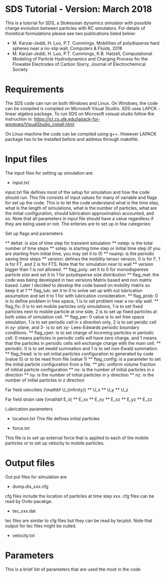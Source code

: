 # SDS Tutorial - Version: March 2018 
This is a tutorial for SDS, a Stokessian dynamics simulator with possible charge evolution between particles with RC simulators. For details of thoretical formulations please see two publications listed below:

- M. Karzar-Jeddi, H. Luo, P.T. Cummings, Mobilities of polydisperse hard spheres near a no-slip wall, Computers & Fluids, 2018
- M. Karzar-Jeddi, H. Luo, P.T. Cummings, K.B. Hatzell, Computational Modeling of Particle Hydrodynamics and Charging Process for the Flowable Electrodes of Carbon Slurry, Journal of Electrochemical Society


# Requirements

The SDS code can run on both Windows and Linux. On Windows, the code can be compiled is compiled on Microsoft Visual Studiio. SDS uses LAPCK - linear algebra package. To run SDS on Microsoft vsisual studio follow the instruction in:
https://icl.cs.utk.edu/lapack-for-windows/VisualStudio_install.html

On Linux machine the code can be compiled using g++. However LAPACK package has to be installed before and address through makefile.

# Input files

The input files for setting up simulation are:
- input.txt

input.txt file defines most of the setup for simulation and how the code should run. This file consists of input values for many of variable and flags for set up the code. This is to let the code understand what is the time step, what is the length of simulations, what is the number of particles, what are the initial configuration, should lubrication approximation accounted, and so. Note that all parameters in input file should have a value regardless if they are being used or not. The enteries are to set up in few categories:

Set up flags and parameters

** deltat: is size of time step for transient simulation
** nstep: is the total number of time steps
** sstep: is starting time step or initial time step (if you are starting from initial time, you may set it to 0)
** nsamp: is the periodic saving time steps
** version: defines the mobility tensor version, 0 is for F, 1 is for FT, and 2 is for FTS. Note that for simulation near to wall ** version bigger than 1 is not allowed.
** flag_poly: set it to 0 for monodisperese particle size and set it to 1 for polydisperse size distribution
** flag_mat: the code was being developed in two versions Matrix based and non matrix based. Later I decided to develop the code based on mobility matrix so keep it at 1
** flag_lub: set it to 0 to solve set up with out lubrication assumption and set it to 1 for with lubrication consideration.
** flag_prob: 0 is to define problem in free space, 1 is to set problem near a no-slip wall.
** flag_fix: 0 is to set mobile particles only simulations, 1 is to set fixed particles next to mobile particle at one side, 2 is to set up fixed particles at both sides of simulation cell.
** flag_per: 0 value is to set free space simulation, 1 is to set periodic cell in x direction only, 2 is to set peridic cell in xy- plane, and 3- is to set xy- Lees-Edwards periodic boundary conditions. 
** flag_cper: is to set charge of incoming particles in periodic cell. 0 means particles in periodic cells will have zero charge, and 1 means that the particles in periodic cells will exchange charge with the main cell.
** periodic: 0 is to set ewald summation and 1 is to set non-Ewald summation.
** flag_fread: is to set initial particles configuration to generated by code (value 0) or to be read from file (value 1) 
** flag_config: is a parameter to set the initial particle configuration from a file.
** phi: uniform volume fraction of initiral particle configuration
** nx: is the number of initial particles in x direction
** ny: is the number of initial particles in y direction
** nz: is the number of initial particles in z direction

Far field velociteis (\mathbf U_{infinity})
** U_x
** U_y
** U_z

Far field strain rate (\mathbf E_ii)
** E_xx
** E_xy
** E_xz
** E_yz
** E_zz

Lubrication parameters


- location.txt
This file defines initial particles 


- force.txt

This file is to set up external force that is applied to each of the mobile particles or to set up velocity to mobile particles.

# Output files

Out put files for simulation are 

- dump.dis_xxx.cfg

cfg files include the location of particles at time step xxx. cfg files can be read by Ovito pacakge.

- tec_xxx.dat

tec files are similar to cfg files but they can be read by tecplot. Note that output for tec files might be nulled.

- velocity.txt


# Parameters
This is a brief list of parameters that are used the most in the code
